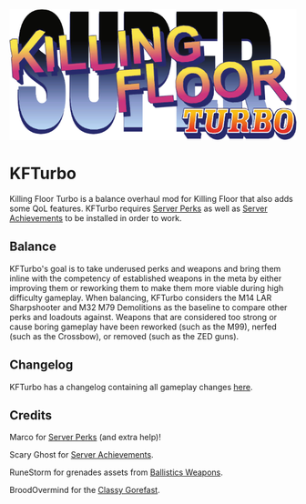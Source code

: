 ![](./KFTurbo/readme/TurboSticker.png)

# KFTurbo

Killing Floor Turbo is a balance overhaul mod for Killing Floor that also adds some QoL features. KFTurbo requires [Server Perks](https://forums.tripwireinteractive.com/index.php?threads/mut-per-server-stats.36898/) as well as [Server Achievements](https://github.com/scaryghost/ServerAchievements) to be installed in order to work.


## Balance
KFTurbo's goal is to take underused perks and weapons and bring them inline with the competency of established weapons in the meta by either improving them or reworking them to make them more viable during high difficulty gameplay. When balancing, KFTurbo considers the M14 LAR Sharpshooter and M32 M79 Demolitions as the baseline to compare other perks and loadouts against. Weapons that are considered too strong or cause boring gameplay have been reworked (such as the M99), nerfed (such as the Crossbow), or removed (such as the ZED guns).


## Changelog
KFTurbo has a changelog containing all gameplay changes [here](./changelog.md).

## Credits
Marco for [Server Perks](https://forums.tripwireinteractive.com/index.php?threads/mut-per-server-stats.36898/) (and extra help)!

Scary Ghost for [Server Achievements](https://github.com/scaryghost/ServerAchievements).

RuneStorm for grenades assets from [Ballistics Weapons](https://www.runestorm.com/ballistic).

BroodOvermind for the [Classy Gorefast](https://steamcommunity.com/sharedfiles/filedetails/?id=112768245).
